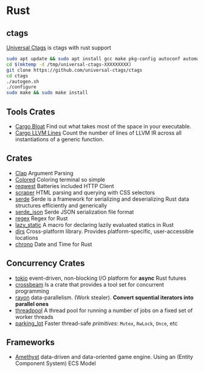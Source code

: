 # Rust

## ctags
[Universal Ctags](https://github.com/universal-ctags/ctags) is ctags with rust support
```bash
sudo apt update && sudo apt install gcc make pkg-config autoconf automake python3-docutils libseccomp-dev libjansson-dev libyaml-dev libxml2-dev
cd $(mktemp -d /tmp/universal-ctags-XXXXXXXXX)
git clone https://github.com/universal-ctags/ctags
cd ctags
./autogen.sh
./configure
sudo make && sudo make install
```

## Tools Crates
- [Cargo Bloat](https://github.com/RazrFalcon/cargo-bloat) Find out what takes most of the space in your executable.
- [Cargo LLVM Lines](https://github.com/dtolnay/cargo-llvm-lines) Count the number of lines of LLVM IR across all instantiations of a generic function.

## Crates
- [Clap](https://github.com/clap-rs/clap) Argument Parsing
- [Colored](https://github.com/mackwic/colored) Coloring terminal so simple
- [reqwest](https://github.com/seanmonstar/reqwest) Batteries included HTTP Client
- [scraper](https://github.com/causal-agent/scraper) HTML parsing and querying with CSS selectors
- [serde](https://github.com/serde-rs/serde) Serde is a framework for serializing and deserializing Rust data structures efficiently and generically
- [serde_json](https://github.com/serde-rs/json) Serde JSON serialization file format
- [regex](https://github.com/rust-lang/regex) Regex for Rust
- [lazy_static](https://github.com/rust-lang-nursery/lazy-static.rs) A macro for declaring lazily evaluated statics in Rust
- [dirs](https://github.com/dirs-dev/dirs-rs) Cross-platform library. Provides platform-specific, user-accessible locations
- [chrono](https://github.com/chronotope/chrono) Date and Time for Rust

## Concurrency Crates
- [tokio](https://github.com/tokio-rs/tokio) event-driven, non-blocking I/O platform for **async** Rust futures
- [crossbeam](https://github.com/crossbeam-rs/crossbeam) Is a crate that provides a tool set for concurrent programming
- [rayon](https://github.com/rayon-rs/rayon) data-parallelism. (Work stealer). **Convert squential iterators into parallel ones**
- [threadpool](https://github.com/rust-threadpool/rust-threadpool) A thread pool for running a number of jobs on a fixed set of worker threads
- [parking_lot](https://github.com/Amanieu/parking_lot) Faster thread-safe *primitives*: `Mutex`, `RwLock`, `Once`, etc

## Frameworks
- [Amethyst](https://github.com/amethyst/amethyst) data-driven and data-oriented game engine. Using an (Entity Component System) ECS Model
